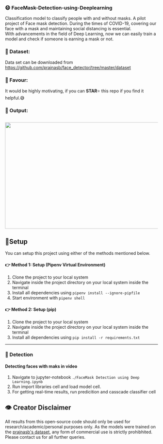 ### 😷 FaceMask-Detection-using-Deeplearning
Classification model to classify people with and without masks.
A pilot project of Face mask detection. During the times of COVID-19, covering our face with a mask and maintaining social distancing is essential.  
With advancements in the field of Deep Learning, now we can easily train a model and check if someone is earning a mask or not.

### 📑 Dataset: 
Data set can be downloaded from https://github.com/prajnasb/face_detector/tree/master/dataset

### 📢 Favour:
It would be highly motivating, if you can <b>STAR</b>⭐ this repo if you find it helpful.😅

### 🎉 Output:

<a href="https://youtu.be/yketl5zUZEw"><img src="https://github.com/snehitvaddi/FaceMask-Detection-using-Deeplearning/blob/master/outputs/Capture.PNG" width="700" height="350"></a>
--------
## 🔧Setup
You can setup this project using either of the methods mentioned below.

#### 👉 Method 1: Setup (Pipenv Virtual Environment)
1. Clone the project to your local system
2. Navigate inside the project directory on your local system inside the terminal
3. Install all dependencies using `pipenv install --ignore-pipfile`
4. Start environment with `pipenv shell`

#### 👉 Method 2: Setup (pip)
1. Clone the project to your local system
2. Navigate inside the project directory on your local system inside the terminal
3. Install all dependencies using `pip install -r requirements.txt`
--------
### 👀 Detection

#### Detecting faces with maks in video
1. Navigate to jupyter-notebook `./FaceMask Detection using Deep Learning.ipynb` 
2. Run import libraries cell and load model cell.
3. For getting real-time results, run predicition and casscade classifier cell

**👁‍ Creator Disclaimer**
--------
All results from this open-source code should only be used for research/academic/personal purposes only. As the models were trained on the <a href="https://github.com/prajnasb/observations/tree/master/experiements/data">prajnasb's dataset</a>, any form of commercial use is strictly prohibhited. Please contact us for all further queries.  

